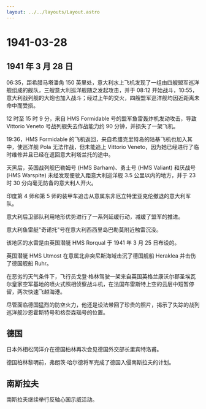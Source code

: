 ```yaml
---
layout: ../../layouts/Layout.astro
---
```


# 1941-03-28

## 1941 年 3 月 28 日

06:35，距希腊马塔潘角 150
英里处，意大利水上飞机发现了一组由四艘盟军巡洋舰组成的舰队，三艘意大利巡洋舰随之发起攻击，并于
08:12
开始战斗，10:55，意大利战列舰的大炮也加入战斗；经过上午的交火，四艘盟军巡洋舰均因近距离未命中而受损。

12 时至 15 时 9 分，来自 HMS Formidable 号的盟军鱼雷轰炸机发动攻击，导致
Vittorio Veneto 号战列舰失去作战能力约 90 分钟，并损失了一架飞机。

19:36，HMS Formidable
的飞机返回，来自希腊克里特岛的陆基飞机也加入其中，使巡洋舰 Pola
无法作战，但未能追上 Vittorio
Veneto，因为她已经进行了临时维修并且已经在返回意大利塔兰托的途中。

天黑后，英国战列舰巴勒姆号 (HMS Barham)、勇士号 (HMS Valiant) 和厌战号
(HMS Warspite) 未经发现便驶入距意大利巡洋舰 3.5 公里以内的地方，并于 23
时 30 分向毫无防备的意大利人开火。

印度第 4 师和第 5
师的装甲车追击从意属东非厄立特里亚克伦撤退的意大利军队。

意大利后卫部队利用地形优势进行了一系列延缓行动，减缓了盟军的推进。

意大利鱼雷艇"奇诺托"号在意大利西西里岛巴勒莫附近触雷沉没。

该地区的水雷是由英国潜艇 HMS Rorqual 于 1941 年 3 月 25 日布设的。

英国潜艇 HMS Utmost 在意属北非突尼斯海域击沉了德国舰船 Heraklea
并击伤了德国舰船 Ruhr。

在恶劣的天气条件下，飞行员戈登·格林驾驶一架来自英国英格兰康沃尔郡圣埃瓦尔皇家空军基地的喷火式照相侦察战斗机，在法国布雷斯特上空的云层中短暂停留，两次快速飞越海港。

尽管面临德国猛烈的防空火力，他还是设法带回了珍贵的照片，揭示了失踪的战列巡洋舰沙恩霍斯特号和格奈森瑙号的位置。

## 德国

日本外相松冈洋介在德国柏林再次会见德国外交部长里宾特洛甫。

德国柏林黎明前，弗朗茨·哈尔德将军完成了德国入侵南斯拉夫的计划。

## 南斯拉夫

南斯拉夫继续举行反轴心国示威活动。